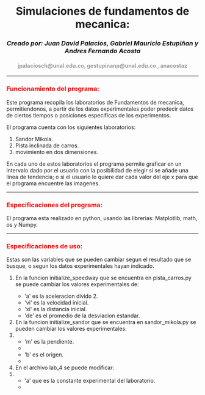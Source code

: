 <center><h1><strong> Simulaciones de fundamentos de mecanica:</strong></h1>


<h3><em>Creado por: Juan David Palacios, Gabriel Mauricio Estupiñan y Andres Fernando Acosta</em></h3>
<h4 style="color:#999999"> jpalaciosch@unal.edu.co, gestupinanp@unal.edu.co , anacostaz </h4></center>
<hr size="8px" color ="Red"/>
<h3 style="color:#FF0000">Funcionamiento del programa: </h3>
<p>Este programa recopila los laboratorios de Fundamentos de mecanica, permitiendonos, a partir de los datos experimentales poder predecir datos de ciertos tiempos o posiciones especificas de los experimentos.</p>

<p>El programa cuenta con los siguientes laboratorios:</p>

<ol>
    <li>Sandor Mikola.</li>
    <li>Pista inclinada de carros.</li>
    <li>movimiento en dos dimensiones.</li>
</ol>

En cada uno de estos laboratorios el programa permite graficar en un intervalo dado por el usuario con la posibilidad de elegir si se añade una linea de tendencia; o si el usuario lo quiere dar cada valor del eje x para que el programa encuentre las imagenes.

<hr size="8px" color ="Red"/>
<h3 style="color:#FF0000">Especificaciones del programa: </h3>
<p>El programa esta realizado en python, usando las librerias: Matplotlib, math, os y Numpy. <p>

<hr size="8px" color ="Red"/>
<h3 style="color:#FF0000">Especificaciones de uso: </h3>
Estas son las variables que se pueden cambiar segun el resultado que se busque, o segun los datos experimentales hayan indicado.

<ol>
    <li> En la funcion initialize_speedway que se encuentra en pista_carros.py se puede cambiar los valores experimentales de:</li>
    <ul>
        <li>'a' es la aceleracion divido 2.</li>
        <li>'vi' es la velocidad inicial.</li>
        <li>'xi' es la distancia inicial.</li>
        <li>'de' es el promedio de la desviacion estandar.</li>
    </ul>
    <li> En la funcion initialize_sandor que se encuentra en sandor_mikola.py se pueden cambiar los valores experimentales:<li>
    <ul>
        <li>'m' es la pendiente.<li>
        <li>'b' es el origen.<li>
    </ul>
    <li> En el archivo lab_4 se puede modificar:<li>
    <ul>
        <li>'a' que es la constante experimental del laboratorio.<li>
    </ul>
</ol>